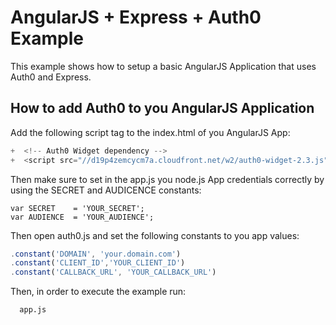 # AngularJS + Express + Auth0 Example
This example shows how to setup a basic AngularJS Application that uses Auth0 and Express. 

## How to add Auth0 to you AngularJS Application

Add the following script tag to the index.html of you AngularJS App:
```js
+  <!-- Auth0 Widget dependency -->
+  <script src="//d19p4zemcycm7a.cloudfront.net/w2/auth0-widget-2.3.js" type="text/javascript"> </script>
```

Then make sure to set in the app.js you node.js App credentials correctly by using the SECRET and AUDICENCE constants:
```
var SECRET    = 'YOUR_SECRET';
var AUDIENCE  = 'YOUR_AUDIENCE';
```

Then open auth0.js and set the following constants to you app values:
```js
.constant('DOMAIN', 'your.domain.com')
.constant('CLIENT_ID','YOUR_CLIENT_ID')
.constant('CALLBACK_URL', 'YOUR_CALLBACK_URL')
```

Then, in order to execute the example run:
```
  app.js
```
